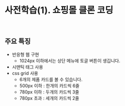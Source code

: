 # 사전학습(1). 쇼핑몰 클론 코딩

<br>

## 주요 특징

- 반응형 웹 구현
  - 1024px 이하에서는 상단 메뉴에 토글 버튼이 생깁니다.
- 시맨틱 태그 사용
- css grid 사용
  - 6개의 제품 카드를 볼 수 있습니다.
  - 500px 이하 : 한개의 카드씩 6줄
  - 780px 이하 : 두개의 카드씩 3줄
  - 780px 초과 : 세개의 카드씩 2줄